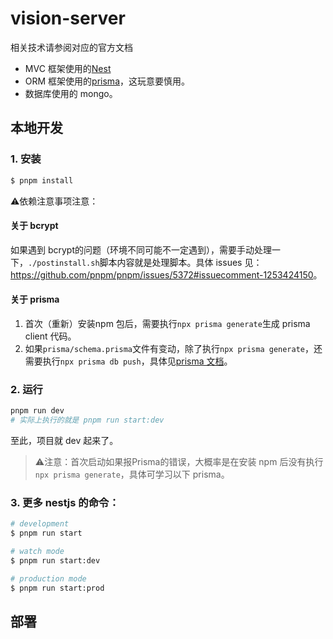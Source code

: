 # vision-server

相关技术请参阅对应的官方文档
- MVC 框架使用的[Nest](https://github.com/nestjs/nest)
- ORM 框架使用的[prisma](https://github.com/prisma)，这玩意要慎用。
- 数据库使用的 mongo。

## 本地开发

### 1. 安装
```bash
$ pnpm install
```

⚠️依赖注意事项注意：

#### 关于 bcrypt
如果遇到 bcrypt的问题（环境不同可能不一定遇到），需要手动处理一下，`./postinstall.sh`脚本内容就是处理脚本。具体 issues 见： <https://github.com/pnpm/pnpm/issues/5372#issuecomment-1253424150>。

#### 关于 prisma
1. 首次（重新）安装npm 包后，需要执行`npx prisma generate`生成 prisma client 代码。
2. 如果`prisma/schema.prisma`文件有变动，除了执行`npx prisma generate`，还需要执行`npx prisma db push`，具体见[prisma 文档](https://www.prisma.io/docs/concepts/components/prisma-schema/data-model#updating-the-database)。

### 2. 运行

```bash
pnpm run dev
# 实际上执行的就是 pnpm run start:dev
```
至此，项目就 dev 起来了。

> ⚠️注意：首次启动如果报Prisma的错误，大概率是在安装 npm 后没有执行`npx prisma generate`，具体可学习以下 prisma。

### 3. 更多 nestjs 的命令：

```bash
# development
$ pnpm run start

# watch mode
$ pnpm run start:dev

# production mode
$ pnpm run start:prod
```

## 部署